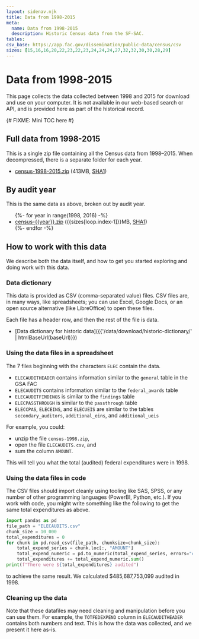 ```yaml
---
layout: sidenav.njk
title: Data from 1998-2015
meta:
  name: Data from 1998-2015
  description: Historic Census data from the SF-SAC.
tables:
csv_base: https://app.fac.gov/dissemination/public-data/census/csv
sizes: [15,16,16,20,22,23,22,23,24,24,24,27,32,32,30,30,28,29]
---
```


# Data from 1998-2015

This page collects the data collected between 1998 and 2015 for download and use on your computer. It is not available in our web-based search or API, and is provided here as part of the historical record.

{#
FIXME: Mini TOC here
#}

## Full data from 1998-2015

This is a single zip file containing all the Census data from 1998–2015. When decompressed, there is a separate folder for each year.

* [census-1998-2015.zip]({{csv_base}}/census-1998-2015.zip)  (413MB, [SHA1]({{csv_base}}/census-1998-2015.sha1))

## By audit year

This is the same data as above, broken out by audit year. 

<ul>
{%- for year in range(1998, 2016) -%}
  <li><a href="{{csv_base}}/census-{{year}}.zip">census-{{year}}.zip</a> ({{sizes[loop.index-1]}}MB, <a href="{{csv_base}}/census-{{year}}.sha1">SHA1</a>)</li>
{%- endfor -%}
</ul>


## How to work with this data

We describe both the data itself, and how to get you started exploring and doing work with this data. 

### Data dictionary

This data is provided as CSV (comma-separated value) files. CSV files are, in many ways, like spreadsheets; you can use Excel, Google Docs, or an open source alternative (like LibreOffice) to open these files. 

Each file has a header row, and then the rest of the file is data. 

* [Data dictionary for historic data]({{'/data/download/historic-dictionary/' | htmlBaseUrl(baseUrl)}})

### Using the data files in a spreadsheet

The 7 files beginning with the characters `ELEC` contain the data. 

* `ELECAUDITHEADER` contains information similar to the `general` table in the GSA FAC
* `ELECAUDITS` contains information similar to the `federal_awards` table
* `ELECAUDITFINDINGS` is similar to the `findings` table
* `ELECPASSTHROUGH` is similar to the `passthrough` table
* `ELECCPAS`, `ELECEINS`, and `ELECUEIS` are similar to the tables `secondary_auditors`, `additional_eins`, and `additional_ueis`  

For example, you could:

* unzip the file `census-1998.zip`, 
* open the file `ELECAUDITS.csv`, and 
* sum the column `AMOUNT`. 

This will tell you what the total (audited) federal expenditures were in 1998. 

### Using the data files in code

The CSV files should import cleanly using tooling like SAS, SPSS, or any number of other programming languages (PowerBI, Python, etc.).
If you work with code, you might write something like the following to get the same total expenditures as above.

```python
import pandas as pd
file_path = "ELECAUDITS.csv"
chunk_size = 10_000
total_expenditures = 0
for chunk in pd.read_csv(file_path, chunksize=chunk_size):
    total_expend_series = chunk.loc[:, "AMOUNT"]
    total_expend_numeric = pd.to_numeric(total_expend_series, errors="coerce")
    total_expenditures += total_expend_numeric.sum()
print(f"There were ${total_expenditures} audited")
```

to achieve the same result. We calculated $485,687,753,099 audited in 1998. 

### Cleaning up the data

Note that these datafiles may need cleaning and manipulation before you can use them. For example, the `TOTFEDEXPEND` column in `ELECAUDITHEADER` contains both numbers and text. This is how the data was collected, and we present it here as-is. 